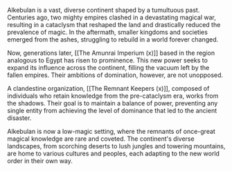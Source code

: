 Alkebulan is a vast, diverse continent shaped by a tumultuous past. Centuries ago, two mighty empires clashed in a devastating magical war, resulting in a cataclysm that reshaped the land and drastically reduced the prevalence of magic. In the aftermath, smaller kingdoms and societies emerged from the ashes, struggling to rebuild in a world forever changed.

Now, generations later, [[The Amunrai Imperium (x)]] based in the region analogous to Egypt has risen to prominence. This new power seeks to expand its influence across the continent, filling the vacuum left by the fallen empires. Their ambitions of domination, however, are not unopposed.

A clandestine organization, [[The Remnant Keepers (x)]], composed of individuals who retain knowledge from the pre-cataclysm era, works from the shadows. Their goal is to maintain a balance of power, preventing any single entity from achieving the level of dominance that led to the ancient disaster.

Alkebulan is now a low-magic setting, where the remnants of once-great magical knowledge are rare and coveted. The continent's diverse landscapes, from scorching deserts to lush jungles and towering mountains, are home to various cultures and peoples, each adapting to the new world order in their own way.
